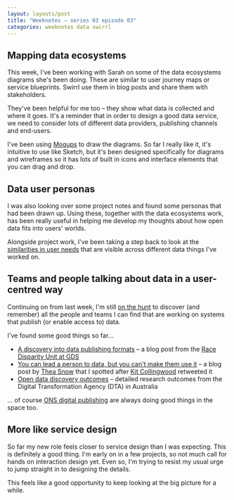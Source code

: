 ```yaml
---
layout: layouts/post
title: "Weeknotes – series 03 episode 03"
categories: weeknotes data swirrl
---
```


## Mapping data ecosystems

This week, I've been working with Sarah on some of the data ecosystems diagrams she's been doing. These are similar to user journey maps or service blueprints. Swirrl use them in blog posts and share them with stakeholders.

They've been helpful for me too – they show what data is collected and where it goes. It's a reminder that in order to design a good data service, we need to consider lots of different data providers, publishing channels and end-users.

I've been using [Moqups](https://moqups.com/) to draw the diagrams. So far I really like it, it's intuitive to use like Sketch, but it's been designed specifically for diagrams and wireframes so it has lots of built in icons and interface elements that you can drag and drop.

## Data user personas

I was also looking over some project notes and found some personas that had been drawn up. Using these, together with the data ecosystems work, has been really useful in helping me develop my thoughts about how open data fits into users' worlds.

Alongside project work, I've been taking a step back to look at the [similarities in user needs](https://twitter.com/benjystanton/status/1123258869290082306) that are visible across different data things I've worked on.

## Teams and people talking about data in a user-centred way 

Continuing on from last week, I'm still [on the hunt](https://www.benjystanton.co.uk/blog/weeknotes-series-03-episode-02/#looking-for-data-designers) to discover (and remember) all the people and teams I can find that are working on systems that publish (or enable access to) data.

I've found some good things so far…

- [A discovery into data publishing formats](https://dataingovernment.blog.gov.uk/2019/05/02/a-discovery-into-data-publishing-formats/) – a blog post from the [Race Disparity Unit at GDS](https://www.gov.uk/government/organisations/race-disparity-unit)
- [You can lead a person to data, but you can't make them use it](https://www.nesta.org.uk/blog/you-can-lead-person-data-you-cant-make-them-use-it/) – a blog post by [Thea Snow](https://twitter.com/theasnow) that I spotted after [Kit Collingwood](https://twitter.com/kitterati) retweeted it
- [Open data discovery outcomes](https://community.digital.gov.au/t/open-data-discovery-outcomes/1459) – detailed research outcomes from the Digital Transformation Agency (DTA) in Australia

… of course [ONS digital publishing](https://digitalblog.ons.gov.uk/) are always doing good things in the space too.

## More like service design

So far my new role feels closer to service design than I was expecting. This is definitely a good thing. I'm early on in a few projects, so not much call for hands on interaction design yet. Even so, I'm trying to resist my usual urge to jump straight in to designing the details.

This feels like a good opportunity to keep looking at the big picture for a while.